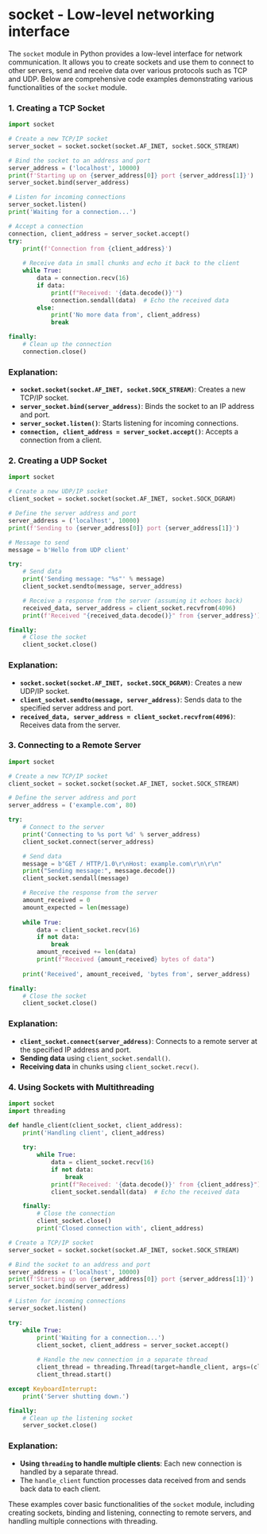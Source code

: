 # socket - Low-level networking interface

The `socket` module in Python provides a low-level interface for network communication. It allows you to create sockets and use them to connect to other servers, send and receive data over various protocols such as TCP and UDP. Below are comprehensive code examples demonstrating various functionalities of the `socket` module.

### 1. Creating a TCP Socket

```python
import socket

# Create a new TCP/IP socket
server_socket = socket.socket(socket.AF_INET, socket.SOCK_STREAM)

# Bind the socket to an address and port
server_address = ('localhost', 10000)
print(f'Starting up on {server_address[0]} port {server_address[1]}')
server_socket.bind(server_address)

# Listen for incoming connections
server_socket.listen()
print('Waiting for a connection...')

# Accept a connection
connection, client_address = server_socket.accept()
try:
    print(f'Connection from {client_address}')
    
    # Receive data in small chunks and echo it back to the client
    while True:
        data = connection.recv(16)
        if data:
            print(f"Received: '{data.decode()}'")
            connection.sendall(data)  # Echo the received data
        else:
            print('No more data from', client_address)
            break

finally:
    # Clean up the connection
    connection.close()
```

### Explanation:
- **`socket.socket(socket.AF_INET, socket.SOCK_STREAM)`**: Creates a new TCP/IP socket.
- **`server_socket.bind(server_address)`**: Binds the socket to an IP address and port.
- **`server_socket.listen()`**: Starts listening for incoming connections.
- **`connection, client_address = server_socket.accept()`**: Accepts a connection from a client.

### 2. Creating a UDP Socket

```python
import socket

# Create a new UDP/IP socket
client_socket = socket.socket(socket.AF_INET, socket.SOCK_DGRAM)

# Define the server address and port
server_address = ('localhost', 10000)
print(f'Sending to {server_address[0]} port {server_address[1]}')

# Message to send
message = b'Hello from UDP client'

try:
    # Send data
    print('Sending message: "%s"' % message)
    client_socket.sendto(message, server_address)

    # Receive a response from the server (assuming it echoes back)
    received_data, server_address = client_socket.recvfrom(4096)
    print(f'Received "{received_data.decode()}" from {server_address}')

finally:
    # Close the socket
    client_socket.close()
```

### Explanation:
- **`socket.socket(socket.AF_INET, socket.SOCK_DGRAM)`**: Creates a new UDP/IP socket.
- **`client_socket.sendto(message, server_address)`**: Sends data to the specified server address and port.
- **`received_data, server_address = client_socket.recvfrom(4096)`**: Receives data from the server.

### 3. Connecting to a Remote Server

```python
import socket

# Create a new TCP/IP socket
client_socket = socket.socket(socket.AF_INET, socket.SOCK_STREAM)

# Define the server address and port
server_address = ('example.com', 80)

try:
    # Connect to the server
    print('Connecting to %s port %d' % server_address)
    client_socket.connect(server_address)

    # Send data
    message = b"GET / HTTP/1.0\r\nHost: example.com\r\n\r\n"
    print("Sending message:", message.decode())
    client_socket.sendall(message)

    # Receive the response from the server
    amount_received = 0
    amount_expected = len(message)
    
    while True:
        data = client_socket.recv(16)
        if not data:
            break
        amount_received += len(data)
        print(f"Received {amount_received} bytes of data")
    
    print('Received', amount_received, 'bytes from', server_address)

finally:
    # Close the socket
    client_socket.close()
```

### Explanation:
- **`client_socket.connect(server_address)`**: Connects to a remote server at the specified IP address and port.
- **Sending data** using `client_socket.sendall()`.
- **Receiving data** in chunks using `client_socket.recv()`.

### 4. Using Sockets with Multithreading

```python
import socket
import threading

def handle_client(client_socket, client_address):
    print('Handling client', client_address)
    
    try:
        while True:
            data = client_socket.recv(16)
            if not data:
                break
            print(f"Received: '{data.decode()}' from {client_address}")
            client_socket.sendall(data)  # Echo the received data

    finally:
        # Close the connection
        client_socket.close()
        print('Closed connection with', client_address)

# Create a TCP/IP socket
server_socket = socket.socket(socket.AF_INET, socket.SOCK_STREAM)

# Bind the socket to an address and port
server_address = ('localhost', 10000)
print(f'Starting up on {server_address[0]} port {server_address[1]}')
server_socket.bind(server_address)

# Listen for incoming connections
server_socket.listen()

try:
    while True:
        print('Waiting for a connection...')
        client_socket, client_address = server_socket.accept()
        
        # Handle the new connection in a separate thread
        client_thread = threading.Thread(target=handle_client, args=(client_socket, client_address))
        client_thread.start()

except KeyboardInterrupt:
    print('Server shutting down.')

finally:
    # Clean up the listening socket
    server_socket.close()
```

### Explanation:
- **Using `threading` to handle multiple clients**: Each new connection is handled by a separate thread.
- The `handle_client` function processes data received from and sends back data to each client.

These examples cover basic functionalities of the `socket` module, including creating sockets, binding and listening, connecting to remote servers, and handling multiple connections with threading.
